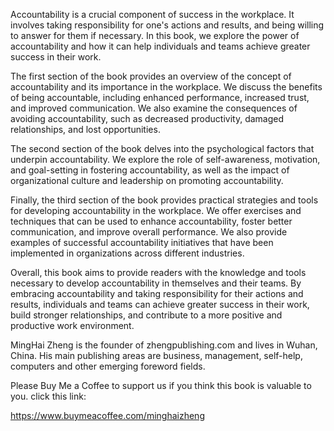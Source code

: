 
Accountability is a crucial component of success in the workplace. It involves taking responsibility for one's actions and results, and being willing to answer for them if necessary. In this book, we explore the power of accountability and how it can help individuals and teams achieve greater success in their work.

The first section of the book provides an overview of the concept of accountability and its importance in the workplace. We discuss the benefits of being accountable, including enhanced performance, increased trust, and improved communication. We also examine the consequences of avoiding accountability, such as decreased productivity, damaged relationships, and lost opportunities.

The second section of the book delves into the psychological factors that underpin accountability. We explore the role of self-awareness, motivation, and goal-setting in fostering accountability, as well as the impact of organizational culture and leadership on promoting accountability.

Finally, the third section of the book provides practical strategies and tools for developing accountability in the workplace. We offer exercises and techniques that can be used to enhance accountability, foster better communication, and improve overall performance. We also provide examples of successful accountability initiatives that have been implemented in organizations across different industries.

Overall, this book aims to provide readers with the knowledge and tools necessary to develop accountability in themselves and their teams. By embracing accountability and taking responsibility for their actions and results, individuals and teams can achieve greater success in their work, build stronger relationships, and contribute to a more positive and productive work environment.

MingHai Zheng is the founder of zhengpublishing.com and lives in Wuhan, China. His main publishing areas are business, management, self-help, computers and other emerging foreword fields.

Please Buy Me a Coffee to support us if you think this book is valuable to you. click this link:

https://www.buymeacoffee.com/minghaizheng
